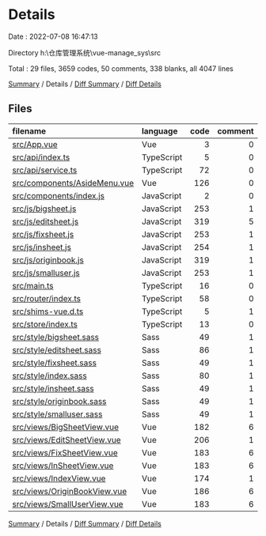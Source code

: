 # Details

Date : 2022-07-08 16:47:13

Directory h:\\仓库管理系统\\vue-manage_sys\\src

Total : 29 files,  3659 codes, 50 comments, 338 blanks, all 4047 lines

[Summary](results.md) / Details / [Diff Summary](diff.md) / [Diff Details](diff-details.md)

## Files
| filename | language | code | comment | blank | total |
| :--- | :--- | ---: | ---: | ---: | ---: |
| [src/App.vue](/src/App.vue) | Vue | 3 | 0 | 4 | 7 |
| [src/api/index.ts](/src/api/index.ts) | TypeScript | 5 | 0 | 2 | 7 |
| [src/api/service.ts](/src/api/service.ts) | TypeScript | 72 | 0 | 9 | 81 |
| [src/components/AsideMenu.vue](/src/components/AsideMenu.vue) | Vue | 126 | 0 | 17 | 143 |
| [src/components/index.js](/src/components/index.js) | JavaScript | 2 | 0 | 0 | 2 |
| [src/js/bigsheet.js](/src/js/bigsheet.js) | JavaScript | 253 | 1 | 18 | 272 |
| [src/js/editsheet.js](/src/js/editsheet.js) | JavaScript | 319 | 5 | 21 | 345 |
| [src/js/fixsheet.js](/src/js/fixsheet.js) | JavaScript | 253 | 1 | 18 | 272 |
| [src/js/insheet.js](/src/js/insheet.js) | JavaScript | 254 | 1 | 18 | 273 |
| [src/js/originbook.js](/src/js/originbook.js) | JavaScript | 319 | 1 | 19 | 339 |
| [src/js/smalluser.js](/src/js/smalluser.js) | JavaScript | 253 | 1 | 18 | 272 |
| [src/main.ts](/src/main.ts) | TypeScript | 16 | 0 | 4 | 20 |
| [src/router/index.ts](/src/router/index.ts) | TypeScript | 58 | 0 | 5 | 63 |
| [src/shims-vue.d.ts](/src/shims-vue.d.ts) | TypeScript | 5 | 1 | 1 | 7 |
| [src/store/index.ts](/src/store/index.ts) | TypeScript | 13 | 0 | 2 | 15 |
| [src/style/bigsheet.sass](/src/style/bigsheet.sass) | Sass | 49 | 1 | 12 | 62 |
| [src/style/editsheet.sass](/src/style/editsheet.sass) | Sass | 86 | 1 | 12 | 99 |
| [src/style/fixsheet.sass](/src/style/fixsheet.sass) | Sass | 49 | 1 | 12 | 62 |
| [src/style/index.sass](/src/style/index.sass) | Sass | 80 | 1 | 17 | 98 |
| [src/style/insheet.sass](/src/style/insheet.sass) | Sass | 49 | 1 | 12 | 62 |
| [src/style/originbook.sass](/src/style/originbook.sass) | Sass | 49 | 1 | 12 | 62 |
| [src/style/smalluser.sass](/src/style/smalluser.sass) | Sass | 49 | 1 | 12 | 62 |
| [src/views/BigSheetView.vue](/src/views/BigSheetView.vue) | Vue | 182 | 6 | 12 | 200 |
| [src/views/EditSheetView.vue](/src/views/EditSheetView.vue) | Vue | 206 | 1 | 14 | 221 |
| [src/views/FixSheetView.vue](/src/views/FixSheetView.vue) | Vue | 183 | 6 | 12 | 201 |
| [src/views/InSheetView.vue](/src/views/InSheetView.vue) | Vue | 183 | 6 | 12 | 201 |
| [src/views/IndexView.vue](/src/views/IndexView.vue) | Vue | 174 | 1 | 19 | 194 |
| [src/views/OriginBookView.vue](/src/views/OriginBookView.vue) | Vue | 186 | 6 | 12 | 204 |
| [src/views/SmallUserView.vue](/src/views/SmallUserView.vue) | Vue | 183 | 6 | 12 | 201 |

[Summary](results.md) / Details / [Diff Summary](diff.md) / [Diff Details](diff-details.md)